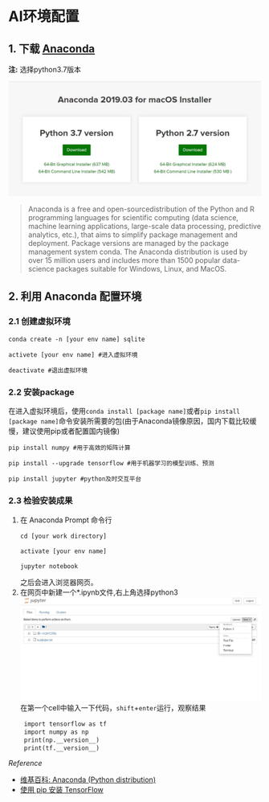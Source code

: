 # AI环境配置

## 1. 下载 [Anaconda](https://www.anaconda.com/distribution/)

**注:** 选择python3.7版本

![avator](./images/anaconda.JPG)
   > Anaconda is a free and open-sourcedistribution of the Python and R programming languages for scientific computing (data science, machine learning applications, large-scale data processing, predictive analytics, etc.), that aims to simplify package management and deployment. Package versions are managed by the package management system conda. The Anaconda distribution is used by over 15 million users and includes more than 1500 popular data-science packages suitable for Windows, Linux, and MacOS.  

## 2. 利用 Anaconda 配置环境

### 2.1 创建虚拟环境
```
conda create -n [your env name] sqlite
```
```
activete [your env name] #进入虚拟环境
```
```
deactivate #退出虚拟环境
```
### 2.2 安装package
在进入虚拟环境后，使用`conda install [package name]`或者`pip install [package name]`命令安装所需要的包(由于Anaconda镜像原因，国内下载比较缓慢，建议使用pip或者配置国内镜像)
```
pip install numpy #用于高效的矩阵计算
```
```
pip install --upgrade tensorflow #用于机器学习的模型训练、预测
```
```
pip install jupyter #python及时交互平台
```
### 2.3 检验安装成果
1. 在 Anaconda Prompt 命令行
   ```
   cd [your work directory]
   ```
   ```
   activate [your env name]
   ```
   ```
   jupyter notebook
   ```
   之后会进入浏览器网页。
2. 在网页中新建一个*.ipynb文件,右上角选择python3
   ![jupyter](./images/jupyter.JPG)
   在第一个cell中输入一下代码，`shift`+`enter`运行，观察结果
   ```
    import tensorflow as tf
    import numpy as np
    print(np.__version__)
    print(tf.__version__)
   ```

<i>Reference</i>
- [维基百科: Anaconda (Python distribution)](https://en.wikipedia.org/wiki/Anaconda_(Python_distribution))
- [使用 pip 安装 TensorFlow](https://tensorflow.google.cn/install/pip)
